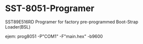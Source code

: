 # SST-8051-Programer
SST89E516RD Programer for factory pre-programmed Boot-Strap Loader(BSL)

ejem: prog8051 -P"COM1" -F"main.hex" -b9600
